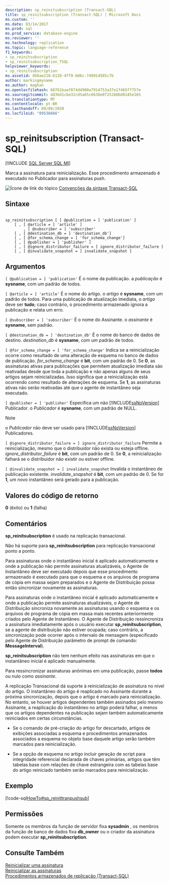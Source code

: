 ```yaml
---
description: sp_reinitsubscription (Transact-SQL)
title: sp_reinitsubscription (Transact-SQL) | Microsoft Docs
ms.custom: ''
ms.date: 03/14/2017
ms.prod: sql
ms.prod_service: database-engine
ms.reviewer: ''
ms.technology: replication
ms.topic: language-reference
f1_keywords:
- sp_reinitsubscription
- sp_reinitsubscription_TSQL
helpviewer_keywords:
- sp_reinitsubscription
ms.assetid: d56ae218-6128-4ff9-b06c-749914505c7b
author: markingmyname
ms.author: maghan
ms.openlocfilehash: 68761baaf874d4900a7914753a37e1f465ff757e
ms.sourcegitcommit: dd36d1cbe32cd5a65c6638e8f252b0bd8145e165
ms.translationtype: MT
ms.contentlocale: pt-BR
ms.lasthandoff: 09/08/2020
ms.locfileid: "89538666"
---
```

# <a name="sp_reinitsubscription-transact-sql"></a>sp_reinitsubscription (Transact-SQL)
[!INCLUDE [SQL Server SQL MI](../../includes/applies-to-version/sql-asdbmi.md)]

  Marca a assinatura para reinicialização. Esse procedimento armazenado é executado no Publicador para assinaturas push.  
  
 ![Ícone de link do tópico](../../database-engine/configure-windows/media/topic-link.gif "Ícone de link do tópico") [Convenções da sintaxe Transact-SQL](../../t-sql/language-elements/transact-sql-syntax-conventions-transact-sql.md)  
  
## <a name="syntax"></a>Sintaxe  
  
```  
  
sp_reinitsubscription [ [ @publication = ] 'publication' ]  
    [ , [ @article = ] 'article' ]  
        , [ @subscriber = ] 'subscriber'  
    [ , [ @destination_db = ] 'destination_db']  
    [ , [ @for_schema_change = ] 'for_schema_change']  
    [ , [ @publisher = ] 'publisher' ]  
    [ , [ @ignore_distributor_failure = ] ignore_distributor_failure ]   
    [ , [ @invalidate_snapshot = ] invalidate_snapshot ]  
```  
  
## <a name="arguments"></a>Argumentos  
`[ @publication = ] 'publication'` É o nome da publicação. a *publicação* é **sysname**, com um padrão de todos.  
  
`[ @article = ] 'article'` É o nome do artigo. o *artigo* é **sysname**, com um padrão de todos. Para uma publicação de atualização imediata, o *artigo* deve ser **tudo**; caso contrário, o procedimento armazenado ignora a publicação e relata um erro.  
  
`[ @subscriber = ] 'subscriber'` É o nome do Assinante. o *assinante* é **sysname**, sem padrão.  
  
`[ @destination_db = ] 'destination_db'` É o nome do banco de dados de destino. *destination_db* é **sysname**, com um padrão de todos.  
  
`[ @for_schema_change = ] 'for_schema_change'` Indica se a reinicialização ocorre como resultado de uma alteração de esquema no banco de dados de publicação. *for_schema_change* é **bit**, com um padrão de 0. Se **0**, as assinaturas ativas para publicações que permitem atualização imediata são reativadas desde que toda a publicação e não apenas alguns de seus artigos sejam reinicializadas. Isso significa que a reinicialização está ocorrendo como resultado de alterações de esquema. Se **1**, as assinaturas ativas não serão reativadas até que o agente de instantâneo seja executado.  
  
`[ @publisher = ] 'publisher'` Especifica um não [!INCLUDE[ssNoVersion](../../includes/ssnoversion-md.md)] Publicador. o *Publicador* é **sysname**, com um padrão de NULL.  
  
> [!NOTE]  
>  o *Publicador* não deve ser usado para [!INCLUDE[ssNoVersion](../../includes/ssnoversion-md.md)] Publicadores.  
  
`[ @ignore_distributor_failure = ] ignore_distributor_failure` Permite a reinicialização, mesmo que o distribuidor não exista ou esteja offline. *ignore_distributor_failure* é **bit**, com um padrão de 0. Se **0**, a reinicialização falhará se o distribuidor não existir ou estiver offline.  
  
`[ @invalidate_snapshot = ] invalidate_snapshot` Invalida o instantâneo de publicação existente. *invalidate_snapshot* é **bit**, com um padrão de 0. Se for **1**, um novo instantâneo será gerado para a publicação.  
  
## <a name="return-code-values"></a>Valores do código de retorno  
 **0** (êxito) ou **1** (falha)  
  
## <a name="remarks"></a>Comentários  
 **sp_reinitsubscription** é usado na replicação transacional.  
  
 Não há suporte para **sp_reinitsubscription** para replicação transacional ponto a ponto.  
  
 Para assinaturas onde o instantâneo inicial é aplicado automaticamente e onde a publicação não permite assinaturas atualizáveis, o Agente de Instantâneo deve ser executado depois que esse procedimento armazenado é executado para que o esquema e os arquivos de programa de cópia em massa sejam preparados e o Agente de Distribuição possa então sincronizar novamente as assinaturas.  
  
 Para assinaturas onde o instantâneo inicial é aplicado automaticamente e onde a publicação permite assinaturas atualizáveis, o Agente de Distribuição sincroniza novamente as assinaturas usando o esquema e os arquivos de programa de cópia em massa mais recentes anteriormente criados pelo Agente de Instantâneo. O Agente de Distribuição ressincroniza a assinatura imediatamente após o usuário executar **sp_reinitsubscription**, se a agente de distribuição não estiver ocupada; caso contrário, a sincronização pode ocorrer após o intervalo de mensagem (especificado pelo Agente de Distribuição parâmetro de prompt de comando: **MessageInterval**).  
  
 **sp_reinitsubscription** não tem nenhum efeito nas assinaturas em que o instantâneo inicial é aplicado manualmente.  
  
 Para ressincronizar assinaturas anônimas em uma publicação, passe **todos** ou nulo como *assinante*.  
  
 A replicação Transacional dá suporte à reinicialização de assinatura no nível do artigo. O instantâneo do artigo é reaplicado no Assinante durante a próxima sincronização, depois que o artigo é marcado para reinicialização. No entanto, se houver artigos dependentes também assinados pelo mesmo Assinante, a reaplicação do instantâneo no artigo poderá falhar, a menos que os artigos dependentes na publicação sejam também automaticamente reiniciados em certas circunstâncias.  
  
-   Se o comando de pré-criação do artigo for descartado, artigos de exibições associadas a esquema e procedimentos armazenados associados a esquema no objeto base daquele artigo serão também marcados para reinicialização.  
  
-   Se a opção de esquema no artigo incluir geração de script para integridade referencial declarada de chaves primárias, artigos que têm tabelas base com relações de chave estrangeira com as tabelas base do artigo reiniciado também serão marcados para reinicialização.  
  
## <a name="example"></a>Exemplo  
 [!code-sql[HowTo#sp_reinittranpushsub](../../relational-databases/replication/codesnippet/tsql/sp-reinitsubscription-tr_1.sql)]  
  
## <a name="permissions"></a>Permissões  
 Somente os membros da função de servidor fixa **sysadmin** , os membros da função de banco de dados fixa **db_owner** ou o criador da assinatura podem executar **sp_reinitsubscription**.  
  
## <a name="see-also"></a>Consulte Também  
 [Reinicializar uma assinatura](../../relational-databases/replication/reinitialize-a-subscription.md)   
 [Reinicializar as assinaturas](../../relational-databases/replication/reinitialize-subscriptions.md)   
 [Procedimentos armazenados de replicação &#40;Transact-SQL&#41;](../../relational-databases/system-stored-procedures/replication-stored-procedures-transact-sql.md)  
  
  

